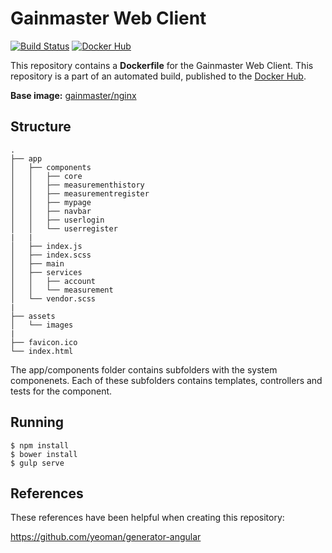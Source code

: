 # Gainmaster Web Client

[![Build Status](http://ci.hesjevik.im/buildStatus/icon?job=gainmaster-web-client)](http://ci.hesjevik.im/job/gainmaster-web-client/) [![Docker Hub](https://img.shields.io/badge/docker-ready-blue.svg?style=plastic)][docker_hub_repository]

This repository contains a **Dockerfile** for the Gainmaster Web Client. This repository is a part of an automated build, published to the [Docker Hub][docker_hub_repository].

**Base image:** [gainmaster/nginx][docker_hub_base_image]

[docker_hub_repository]: https://registry.hub.docker.com/u/gainmaster/gainmaster-web-client/
[docker_hub_base_image]: https://registry.hub.docker.com/u/gainmaster/nginx/

## Structure

```
.
├── app
│   ├── components
│   │   ├── core
│   │   ├── measurementhistory
│   │   ├── measurementregister
│   │   ├── mypage
│   │   ├── navbar
│   │   ├── userlogin
│   │   └── userregister
|   |
│   ├── index.js
│   ├── index.scss
│   ├── main
│   ├── services
│   │   ├── account
│   │   └── measurement
│   └── vendor.scss
|
├── assets
│   └── images
|
├── favicon.ico
└── index.html

```

The app/components folder contains subfolders with the system componenets.
Each of these subfolders contains templates, controllers and tests for the component.

## Running

    $ npm install
    $ bower install
    $ gulp serve

## References

These references have been helpful when creating this repository:

https://github.com/yeoman/generator-angular
